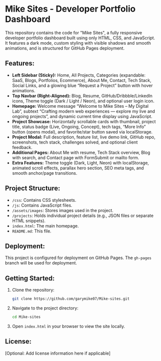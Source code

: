# Mike Sites - Developer Portfolio Dashboard

This repository contains the code for "Mike Sites", a fully responsive developer portfolio dashboard built using only HTML, CSS, and JavaScript. It features a dark mode, custom styling with visible shadows and smooth animations, and is structured for GitHub Pages deployment.

## Features:

- **Left Sidebar (Sticky):** Home, All Projects, Categories (expandable: SaaS, Blogs, Portfolios, Ecommerce), About Me, Contact, Tech Stack, Social Links, and a glowing blue “Request a Project” button with hover animations.
- **Top Navbar (Right-Aligned):** Blog, Resume, GitHub/Dribbble/LinkedIn icons, Theme toggle (Dark / Light / Neon), and optional user login icon.
- **Homepage:** Welcome message “Welcome to Mike Sites – My Digital Lab”, subtext “Crafting modern web experiences — explore my live and ongoing projects”, and dynamic current time display using JavaScript.
- **Project Showcase:** Horizontally scrollable cards with thumbnail, project title, status badge (Live, Ongoing, Concept), tech tags, “More Info” button (opens modal), and favorite/star button saved via localStorage.
- **Project Modal:** Full description, feature list, live demo link, GitHub repo, screenshots, tech stack, challenges solved, and optional client feedback.
- **Additional Pages:** About Me with resume, Tech Stack overview, Blog with search, and Contact page with FormSubmit or mailto form.
- **Extra Features:** Theme toggle (Dark, Light, Neon) with localStorage, animated scroll effects, parallax hero section, SEO meta tags, and smooth anchor/page transitions.

## Project Structure:

- `/css`: Contains CSS stylesheets.
- `/js`: Contains JavaScript files.
- `/assets/images`: Stores images used in the project.
- `/projects`: Holds individual project details (e.g., JSON files or separate HTML snippets).
- `index.html`: The main homepage.
- `README.md`: This file.

## Deployment:

This project is configured for deployment on GitHub Pages. The `gh-pages` branch will be used for deployment.

## Getting Started:

1. Clone the repository:
   ```bash
   git clone https://github.com/garymike07/Mike-sites.git
   ```
2. Navigate to the project directory:
   ```bash
   cd Mike-sites
   ```
3. Open `index.html` in your browser to view the site locally.

## License:

[Optional: Add license information here if applicable]

